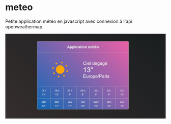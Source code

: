 # meteo

Petite application météo en javascript avec connexion à l'api openweathermap.

![screenshot de l'appilcation méteo](./screenshot_meteo.JPG)
